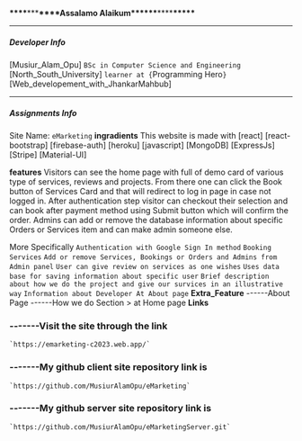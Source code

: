 **\*\*\*\***\*\*\***\*\*\*\***Assalamo Alaikum\***\*\*\*\*\***\*\*\*\***\*\*\*\*\***

---

##### Developer Info

[Musiur_Alam_Opu]
`BSc in Computer Science and Engineering`
[North_South_University]
`learner at {`Programming Hero`}`
[Web_developement_with_JhankarMahbub]

---

##### Assignments Info

Site Name: `eMarketing`
**ingradients**
This website is made with
[react]
[react-bootstrap]
[firebase-auth]
[heroku]
[javascript]
[MongoDB]
[ExpressJs]
[Stripe]
[Material-UI]

**features**
Visitors can see the home page with full of demo card of various type of services, reviews and projects. From there one can click the Book button of Services Card and that will redirect to log in page in case not logged in. After authentication step visitor can checkout their selection and can book after payment method using Submit button which will confirm the order. Admins can add or remove the database information about specific Orders or Services item and can make admin someone else.

More Specifically
`Authentication with Google Sign In method`
`Booking Services`
`Add or remove Services, Bookings or Orders and Admins from Admin panel`
`User can give review on services as one wishes`
`Uses data base for saving information about specific user`
`Brief description about how we do the project and give our survices in an illustrative way`
`Information about Developer At About page`
**Extra_Feature**
------About Page
------How we do Section > at Home page
**Links**

### -------Visit the site through the link

    `https://emarketing-c2023.web.app/`

### -------My github client site repository link is

    `https://github.com/MusiurAlamOpu/eMarketing`

### -------My github server site repository link is

    `https://github.com/MusiurAlamOpu/eMarketingServer.git`
